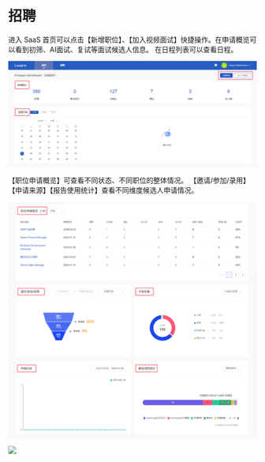# 招聘

进入 SaaS 首页可以点击【新增职位】、【加入视频面试】快捷操作。在申请概览可以看到初筛、AI面试、复试等面试候选人信息。
在日程列表可以查看日程。

![](../../assets/img/home/home_preview.png)

【职位申请概览】可查看不同状态、不同职位的整体情况。
【邀请/参加/录用】【申请来源】【报告使用统计】查看不同维度候选人申请情况。

![](../../assets/img/home/home_pre_position.png)

![](C:\Users\86183\Documents\GitHub\product-doc\assets\img\invite\invite_send.jpg)

